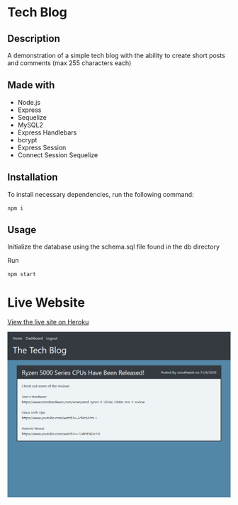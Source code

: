 # Tech Blog

## Description
A demonstration of a simple tech blog with the ability to create short posts and comments (max 255 characters each)

## Made with
- Node.js
- Express
- Sequelize
- MySQL2
- Express Handlebars
- bcrypt
- Express Session
- Connect Session Sequelize

## Installation
To install necessary dependencies, run the following command:

```
npm i
```

## Usage
Initialize the database using the schema.sql file found in the db directory

Run
```
npm start
```

# Live Website
[View the live site on Heroku](https://powerful-tundra-10480.herokuapp.com/)

![screenshot of the live website](./assets/images/the-tech-blog.png)
